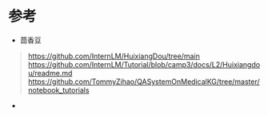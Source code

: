 # 参考

- 茴香豆

> https://github.com/InternLM/HuixiangDou/tree/main
> https://github.com/InternLM/Tutorial/blob/camp3/docs/L2/Huixiangdou/readme.md
> https://github.com/TommyZihao/QASystemOnMedicalKG/tree/master/notebook_tutorials

-

